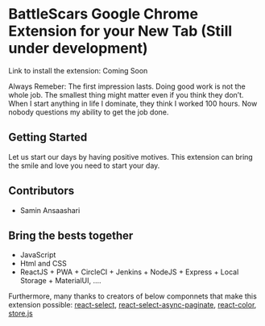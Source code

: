 # BattleScars Google Chrome Extension for your New Tab (Still under development)

Link to install the extension: Coming Soon

Always Remeber:
The first impression lasts. Doing good work is not the whole job. The smallest thing might matter even if you think they don’t. When I start anything in life I dominate, they think I worked 100 hours. Now nobody questions my ability to get the job done.

## Getting Started

Let us start our days by having positive motives. This extension can bring the smile and love you need to start your day.

## Contributors

- Samin Ansaashari

## Bring the bests together

- JavaScript
- Html and CSS
- ReactJS + PWA + CircleCI + Jenkins + NodeJS + Express + Local Storage + MaterialUI, ....

Furthermore, many thanks to creators of below componnets that make this extension possible:
[react-select](https://github.com/JedWatson/react-select), [react-select-async-paginate](https://github.com/vtaits/react-select-async-paginate), [react-color](https://github.com/casesandberg/react-color), [store.js](https://github.com/marcuswestin/store.js)

<!-- ## License -->
<!-- This project is licensed under the MIT License - see the [LICENSE.md](LICENSE.md) file for details -->
